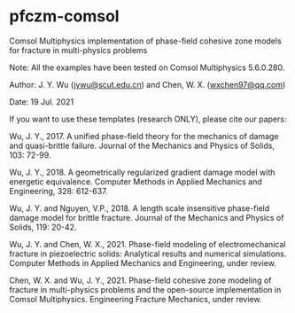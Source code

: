 # pfczm-comsol
Comsol Multiphysics implementation of phase-field cohesive zone models for fracture in multi-physics problems

Note: All the examples have been tested on Comsol Multiphysics 5.6.0.280.

Author: J. Y. Wu (jywu@scut.edu.cn) and Chen, W. X. (wxchen97@qq.com)

Date: 19 Jul. 2021

If you want to use these templates (research ONLY), please cite our papers:

Wu, J. Y., 2017. A unified phase-field theory for the mechanics of damage and quasi-brittle failure. Journal of the Mechanics and Physics of Solids, 103: 72-99.

Wu, J. Y., 2018. A geometrically regularized gradient damage model with energetic equivalence. Computer Methods in Applied Mechanics and Engineering, 328: 612-637.

Wu, J. Y. and Nguyen, V.P., 2018. A length scale insensitive phase-field damage model for brittle fracture. Journal of the Mechanics and Physics of Solids, 119: 20-42.

Wu, J. Y. and Chen, W. X., 2021. Phase-field modeling of electromechanical fracture in piezoelectric solids: Analytical results and numerical simulations. Computer Methods in Applied Mechanics and Engineering, under review.

Chen, W. X. and Wu, J. Y., 2021. Phase-field cohesive zone modeling of fracture in multi-physics problems and the open-source implementation in Comsol Multiphysics. Engineering Fracture Mechanics, under review.
